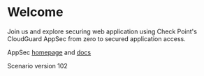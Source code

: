 
# Welcome

Join us and explore securing web application using Check Point's CloudGuard AppSec from zero to secured application access.

AppSec [homepage](https://www.checkpoint.com/cloudguard/appsec/) 
and [docs](https://appsec-doc.inext.checkpoint.com/)

Scenario version 102